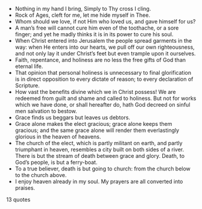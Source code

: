  - Nothing in my hand I bring, Simply to Thy cross I cling.
 - Rock of Ages, cleft for me, let me hide myself in Thee.
 - Whom should we love, if not Him who loved us, and gave himself for us?
 - A man’s free will cannot cure him even of the toothache, or a sore finger; and yet he madly thinks it is in its power to cure his soul.
 - When Christ entered into Jerusalem the people spread garments in the way: when He enters into our hearts, we pull off our own righteousness, and not only lay it under Christ’s feet but even trample upon it ourselves.
 - Faith, repentance, and holiness are no less the free gifts of God than eternal life.
 - That opinion that personal holiness is unnecessary to final glorification is in direct opposition to every dictate of reason; to every declaration of Scripture.
 - How vast the benefits divine which we in Christ possess! We are redeemed from guilt and shame and called to holiness. But not for works which we have done, or shall hereafter do, hath God decreed on sinful men salvation to bestow.
 - Grace finds us beggars but leaves us debtors.
 - Grace alone makes the elect gracious; grace alone keeps them gracious; and the same grace alone will render them everlastingly glorious in the heaven of heavens.
 - The church of the elect, which is partly militant on earth, and partly triumphant in heaven, resembles a city built on both sides of a river. There is but the stream of death between grace and glory. Death, to God’s people, is but a ferry-boat.
 - To a true believer, death is but going to church: from the church below to the church above.
 - I enjoy heaven already in my soul. My prayers are all converted into praises.

13 quotes